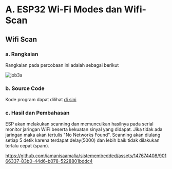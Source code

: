 # A. ESP32 Wi-Fi Modes dan Wifi-Scan

## Wifi Scan

### a. Rangkaian
Rangkaian pada percobaan ini adalah sebagai berikut

![job3a](https://github.com/iamanisaamalia/sistemembedded/assets/147674408/a37af924-187d-41d9-8d78-a6316d5a189b)


### b. Source Code
Kode program dapat dilihat <a href="https://github.com/iamanisaamalia/sistemembedded/blob/main/jobsheet%203/a.%20Wifi%20Scan/wifi_scan/wifi_scan.ino">di sini</a>

### c. Hasil dan Pembahasan
ESP akan melakukan scanning dan memunculkan hasilnya pada serial monitor jaringan WiFi beserta kekuatan sinyal yang didapat. Jika tidak ada jaringan maka akan tertulis "No Networks Found". Scanning akan diulang setiap 5 detik karena terdapat delay(5000) dan lebih baik tidak dilakukan terlalu cepat (spam).


https://github.com/iamanisaamalia/sistemembedded/assets/147674408/90166337-83b0-44d6-b078-5228801bddc4
